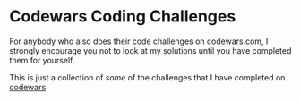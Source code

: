 # Codewars Coding Challenges
 For anybody who also does their code challenges on codewars.com, I strongly encourage you not to look at my solutions until you have completed them for yourself.

This is just a collection of *some* of the challenges that I have completed on [codewars](https://www.codewars.com/dashboard)
